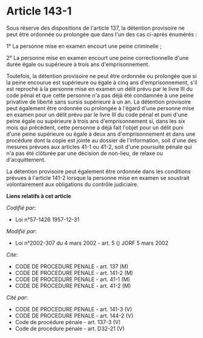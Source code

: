 # Article 143-1

Sous réserve des dispositions de l'article 137, la détention provisoire ne peut être ordonnée ou prolongée que dans l'un des
cas ci-après énumérés :

1° La personne mise en examen encourt une peine criminelle ;

2° La personne mise en examen encourt une peine correctionnelle d'une durée égale ou supérieure à trois ans d'emprisonnement.

Toutefois, la détention provisoire ne peut être ordonnée ou prolongée que si la peine encourue est supérieure ou égale à cinq
ans d'emprisonnement, s'il est reproché à la personne mise en examen un délit prévu par le livre III du code pénal et que
cette personne n'a pas déjà été condamnée à une peine privative de liberté sans sursis supérieure à un an. La détention
provisoire peut également être ordonnée ou prolongée à l'égard d'une personne mise en examen pour un délit prévu par le livre
III du code pénal et puni d'une peine égale ou supérieure à trois ans d'emprisonnement si, dans les six mois qui précèdent,
cette personne a déjà fait l'objet pour un délit puni d'une peine supérieure ou égale à deux ans d'emprisonnement et dans une
procédure dont la copie est jointe au dossier de l'information, soit d'une des mesures prévues aux articles 41-1 ou 41-2,
soit d'une poursuite pénale qui n'a pas été clôturée par une décision de non-lieu, de relaxe ou d'acquittement.

La détention provisoire peut également être ordonnée dans les conditions prévues à l'article 141-2 lorsque la personne mise
en examen se soustrait volontairement aux obligations du contrôle judiciaire.

**Liens relatifs à cet article**

_Codifié par_:

  - Loi n°57-1426 1957-12-31

_Modifié par_:

  - Loi n°2002-307 du 4 mars 2002 - art. 5 () JORF 5 mars 2002

_Cite_:

  - CODE DE PROCEDURE PENALE - art. 137 (M)
  - CODE DE PROCEDURE PENALE - art. 141-2 (M)
  - CODE DE PROCEDURE PENALE - art. 41-1 (M)
  - CODE DE PROCEDURE PENALE - art. 41-2 (M)

_Cité par_:

  - CODE DE PROCEDURE PENALE - art. 141-3 (V)
  - CODE DE PROCEDURE PENALE - art. 144-2 (V)
  - Code de procédure pénale - art. 137-3 (V)
  - Code de procédure pénale - art. D32-21 (V)
